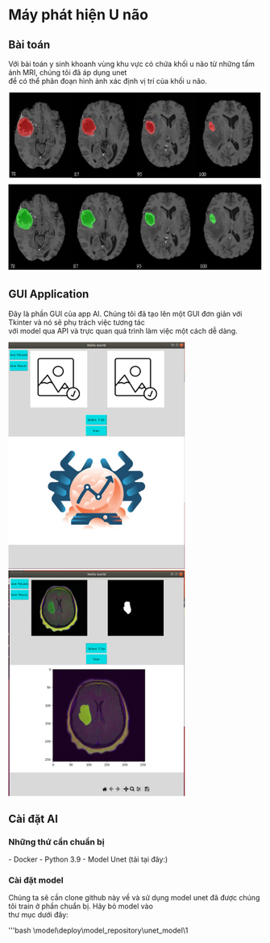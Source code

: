 <h1>Máy phát hiện U não</h1>
<h2>Bài toán</h2>
<p>Với bài toán y sinh khoanh vùng khu vực có chứa khối u não từ những tấm ảnh MRI, chúng tôi đã áp dụng unet </br>
    để có thể phân đoạn hình ảnh xác định vị trí của khối u não.</p>
<div>
    <img src="assets/demo.png" alt="" width="600">
</div>
<h2>GUI Application</h2>
<div>
    <p>Đây là phần GUI của app AI. Chúng tôi đã tạo lên một GUI đơn giản với Tkinter và nó sẽ phụ trách việc tương tác </br>
        với model qua API và trực quan quá trình làm việc một cách dễ dàng.</p>
    <img src="assets/image.png" alt="" width="350">
    <img src="assets/image-1.png" alt="" width="350">
</div>
<h2>Cài đặt AI</h2>
<h3>Những thứ cần chuẩn bị</h3>
<p>
    - Docker 
    - Python 3.9 
    - Model Unet (tải tại đây:)
</p>
<h3>Cài đặt model</h3>
<p>Chúng ta sẽ cần clone github này về và sử dụng model unet đã được chúng tôi train ở phần chuẩn bị. Hãy bỏ model vào </br>
    thư mục dưới đây: 
</p>
'''bash 
\model\deploy\model_repository\unet_model\1
